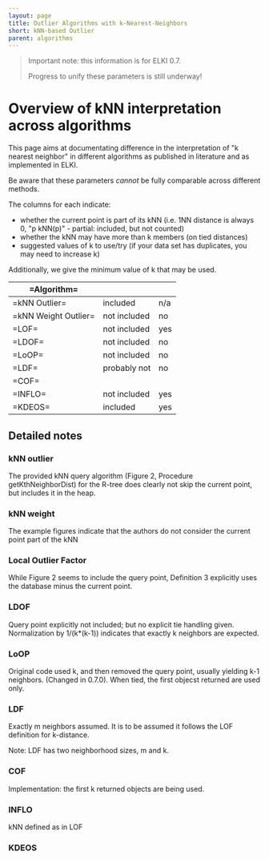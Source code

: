 ```yaml
---
layout: page
title: Outlier Algorithms with k-Nearest-Neighbors
short: kNN-based Outlier
parent: algorithms
---
```



> Important note: this information is for ELKI 0.7.
>
> Progress to unify these parameters is still underway!

Overview of kNN interpretation across algorithms
================================================

This page aims at documentating difference in the interpretation of "k nearest neighbor" in different algorithms as published in literature and as implemented in ELKI.

Be aware that these parameters *cannot* be fully comparable across different methods.

The columns for each indicate:

* whether the current point is part of its kNN (i.e. 1NN distance is always 0, "p kNN(p)" - partial: included, but not counted)
* whether the kNN may have more than k members (on tied distances)
* suggested values of k to use/try (if your data set has duplicates, you may need to increase k)

Additionally, we give the minimum value of k that may be used.

| =Algorithm=          |              |     |
|----------------------|--------------|-----|
| =kNN Outlier=        | included     | n/a |
| =kNN Weight Outlier= | not included | no  |
| =LOF=                | not included | yes |
| =LDOF=               | not included | no  |
| =LoOP=               | not included | no  |
| =LDF=                | probably not | no  |
| =COF=                |              |     |
| =INFLO=              | not included | yes |
| =KDEOS=              | included     | yes |

Detailed notes
--------------

### kNN outlier

The provided kNN query algorithm (Figure 2, Procedure getKthNeighborDist) for the R-tree does clearly not skip the current point, but includes it in the heap.

### kNN weight

The example figures indicate that the authors do not consider the current point part of the kNN

### Local Outlier Factor

While Figure 2 seems to include the query point, Definition 3 explicitly uses the database minus the current point.

### LDOF

Query point explicitly not included; but no explicit tie handling given. Normalization by 1/(k\*(k-1)) indicates that exactly k neighbors are expected.

### LoOP

Original code used k, and then removed the query point, usually yielding k-1 neighbors. (Changed in 0.7.0). When tied, the first objecst returned are used only.

### LDF

Exactly m neighbors assumed. It is to be assumed it follows the LOF definition for k-distance.

Note: LDF has two neighborhood sizes, m and k.

### COF

Implementation: the first k returned objects are being used.

### INFLO

kNN defined as in LOF

### KDEOS

